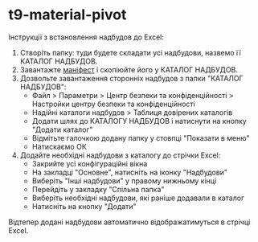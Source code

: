 # t9-material-pivot
Інструкції з встановлення надбудов до Excel:
1.  Створіть папку: туди будете складати усі надбудови, назвемо її КАТАЛОГ НАДБУДОВ.
2.  Завантажте [маніфест](https://vtytar.github.io/t9-material-pivot/app/manifest.xml) і скопіюйте його у КАТАЛОГ НАДБУДОВ.
4.  Дозвольте завантаження сторонніх надбудов з папки "КАТАЛОГ НАДБУДОВ":
    - Файл > Параметри > Центр безпеки та конфіденційності > Настройки центру безпеки та конфіденційності
    - Надійні каталоги надбудов > Таблиця довірених каталогів
    - Додати шлях до КАТАЛОГУ НАДБУДОВ і натиснути на кнопку "Додати каталог"
    - Відмітьте галочкою додану папку у стовпці "Показати в меню"
    - Натискаємо ОК
5.  Додайте необхідні надбудови з каталогу до стрічки Excel:
    - Закрийте усі конфігураційні вікна
    - На закладці "Основне", натисніть на іконку "Надбудови"
    - Виберіть "Інші надбудови" у правому нижньому кінці
    - Перейдіть у закладку "Спільна папка"
    - Виберіть необхідні надбудови, які раніше додавали в каталог
    - Натисніть на кнопку "Додати"
    
Відтепер додані надбудови автоматично відображатимуться в стрічці Excel.
